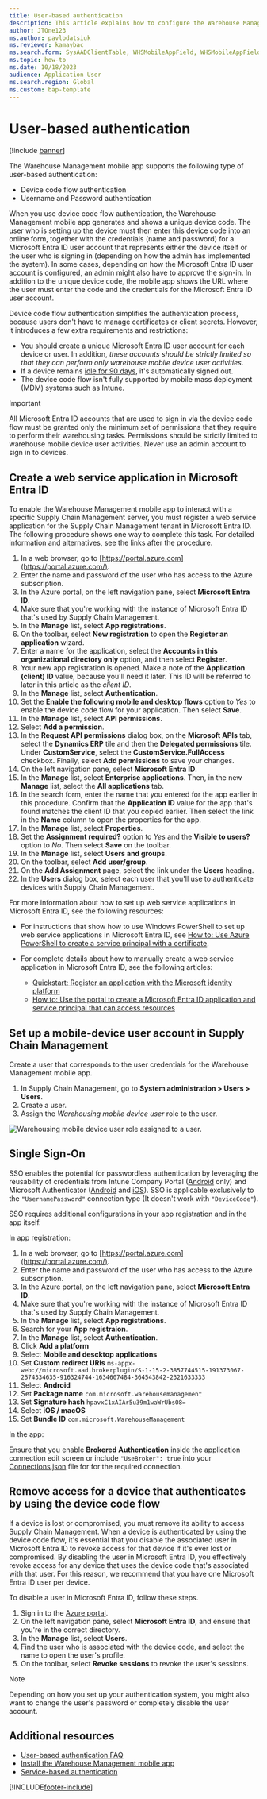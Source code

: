 ```yaml
---
title: User-based authentication
description: This article explains how to configure the Warehouse Management mobile app to connect to your Microsoft Dynamics 365 Supply Chain Management environment using user-based authentication.
author: JTOne123
ms.author: pavlodatsiuk
ms.reviewer: kamaybac
ms.search.form: SysAADClientTable, WHSMobileAppField, WHSMobileAppFieldPriority, WHSRFMenu, WHSRFMenuItem, WHSWorker
ms.topic: how-to
ms.date: 10/18/2023
audience: Application User
ms.search.region: Global
ms.custom: bap-template
---
```


# User-based authentication

[!include [banner](../includes/banner.md)]

The Warehouse Management mobile app supports the following type of user-based authentication:

- Device code flow authentication
- Username and Password authentication

When you use device code flow authentication, the Warehouse Management mobile app generates and shows a unique device code. The user who is setting up the device must then enter this device code into an online form, together with the credentials (name and password) for a Microsoft Entra ID user account that represents either the device itself or the user who is signing in (depending on how the admin has implemented the system). In some cases, depending on how the Microsoft Entra ID user account is configured, an admin might also have to approve the sign-in. In addition to the unique device code, the mobile app shows the URL where the user must enter the code and the credentials for the Microsoft Entra ID user account.

Device code flow authentication simplifies the authentication process, because users don't have to manage certificates or client secrets. However, it introduces a few extra requirements and restrictions:

- You should create a unique Microsoft Entra ID user account for each device or user. In addition, *these accounts should be strictly limited so that they can perform only warehouse mobile device user activities*.
- If a device remains [idle for 90 days](/azure/active-directory/develop/refresh-tokens), it's automatically signed out.
- The device code flow isn't fully supported by mobile mass deployment (MDM) systems such as Intune.

> [!IMPORTANT]
> All Microsoft Entra ID accounts that are used to sign in via the device code flow must be granted only the minimum set of permissions that they require to perform their warehousing tasks. Permissions should be strictly limited to warehouse mobile device user activities. Never use an admin account to sign in to devices.

## <a name="create-service"></a>Create a web service application in Microsoft Entra ID

To enable the Warehouse Management mobile app to interact with a specific Supply Chain Management server, you must register a web service application for the Supply Chain Management tenant in Microsoft Entra ID. The following procedure shows one way to complete this task. For detailed information and alternatives, see the links after the procedure.

1. In a web browser, go to [https://portal.azure.com](https://portal.azure.com/).
1. Enter the name and password of the user who has access to the Azure subscription.
1. In the Azure portal, on the left navigation pane, select **Microsoft Entra ID**.
1. Make sure that you're working with the instance of Microsoft Entra ID that's used by Supply Chain Management.
1. In the **Manage** list, select **App registrations**.
1. On the toolbar, select **New registration** to open the **Register an application** wizard.
1. Enter a name for the application, select the **Accounts in this organizational directory only** option, and then select **Register**.
1. Your new app registration is opened. Make a note of the **Application (client) ID** value, because you'll need it later. This ID will be referred to later in this article as the *client ID*.
1. In the **Manage** list, select **Authentication**.
1. Set the **Enable the following mobile and desktop flows** option to *Yes* to enable the device code flow for your application. Then select **Save**.
1. In the **Manage** list, select **API permissions**.
1. Select **Add a permission**.
1. In the **Request API permissions** dialog box, on the **Microsoft APIs** tab, select the **Dynamics ERP** tile and then the **Delegated permissions** tile. Under **CustomService**, select the **CustomService.FullAccess** checkbox. Finally, select **Add permissions** to save your changes.
1. On the left navigation pane, select **Microsoft Entra ID**.
1. In the **Manage** list, select **Enterprise applications**. Then, in the new **Manage** list, select the **All applications** tab.
1. In the search form, enter the name that you entered for the app earlier in this procedure. Confirm that the **Application ID** value for the app that's found matches the client ID that you copied earlier. Then select the link in the **Name** column to open the properties for the app.
1. In the **Manage** list, select **Properties**.
1. Set the **Assignment required?** option to *Yes* and the **Visible to users?** option to *No*. Then select **Save** on the toolbar.
1. In the **Manage** list, select **Users and groups**.
1. On the toolbar, select **Add user/group**.
1. On the **Add Assignment** page, select the link under the **Users** heading.
1. In the **Users** dialog box, select each user that you'll use to authenticate devices with Supply Chain Management.

For more information about how to set up web service applications in Microsoft Entra ID, see the following resources:

- For instructions that show how to use Windows PowerShell to set up web service applications in Microsoft Entra ID, see [How to: Use Azure PowerShell to create a service principal with a certificate](/azure/active-directory/develop/howto-authenticate-service-principal-powershell).

- For complete details about how to manually create a web service application in Microsoft Entra ID, see the following articles:
    - [Quickstart: Register an application with the Microsoft identity platform](/azure/active-directory/develop/quickstart-register-app)
    - [How to: Use the portal to create a Microsoft Entra ID application and service principal that can access resources](/azure/active-directory/develop/howto-create-service-principal-portal)

## <a name="user-azure-ad"></a>Set up a mobile-device user account in Supply Chain Management

Create a user that corresponds to the user credentials for the Warehouse Management mobile app.

1. In Supply Chain Management, go to **System administration \> Users \> Users**.
1. Create a user.
1. Assign the *Warehousing mobile device user* role to the user.

![Warehousing mobile device user role assigned to a user.](media/app-connect-app-users.png "Warehousing mobile device user role assigned to a user")

## <a name="sso"></a>Single Sign-On

SSO enables the potential for passwordless authentication by leveraging the reusability of credentials from Intune Company Portal ([Android](https://learn.microsoft.com/en-us/mem/intune/user-help/sign-in-to-the-company-portal) only) and Microsoft Authenticator ([Android](https://learn.microsoft.com/en-us/mem/intune/user-help/sign-in-to-the-company-portal) and [iOS](https://learn.microsoft.com/en-us/mem/intune/user-help/sign-in-to-the-company-portal)).
SSO is applicable exclusively to the `"UsernamePassword"` connection type (It doesn't work with `"DeviceCode"`).

SSO requires additional configurations in your app registration and in the app itself.

In app registration:

1. In a web browser, go to [https://portal.azure.com](https://portal.azure.com/).
1. Enter the name and password of the user who has access to the Azure subscription.
1. In the Azure portal, on the left navigation pane, select **Microsoft Entra ID**.
1. Make sure that you're working with the instance of Microsoft Entra ID that's used by Supply Chain Management.
1. In the **Manage** list, select **App registrations**.
1. Search for your **App registraion**.
1. In the **Manage** list, select **Authentication**.
1. Click **Add a platform**
1. Select **Mobile and descktop applications**
1. Set **Custom redirect URIs** `ms-appx-web://microsoft.aad.brokerplugin/S-1-15-2-3857744515-191373067-2574334635-916324744-1634607484-364543842-2321633333`
1. Select **Android**
1. Set **Package name** `com.microsoft.warehousemanagement`
1. Set **Signature hash** `hpavxC1xAIAr5u39m1waWrUbsO8=`
1. Select **iOS / macOS**
1. Set **Bundle ID** `com.microsoft.WarehouseManagement`

In the app:

Ensure that you enable **Brokered Authentication** inside the application connection edit screen or include `"UseBroker": true` into your [Connections.json](install-configure-warehouse-management-app.md#create-a-connection-settings-file-or-qr-code) file for for the required connection.

## <a name="revoke"></a>Remove access for a device that authenticates by using the device code flow

If a device is lost or compromised, you must remove its ability to access Supply Chain Management. When a device is authenticated by using the device code flow, it's essential that you disable the associated user in Microsoft Entra ID to revoke access for that device if it's ever lost or compromised. By disabling the user in Microsoft Entra ID, you effectively revoke access for any device that uses the device code that's associated with that user. For this reason, we recommend that you have one Microsoft Entra ID user per device.

To disable a user in Microsoft Entra ID, follow these steps.

1. Sign in to the [Azure portal](https://portal.azure.com/).
1. On the left navigation pane, select **Microsoft Entra ID**, and ensure that you're in the correct directory.
1. In the **Manage** list, select **Users**.
1. Find the user who is associated with the device code, and select the name to open the user's profile.
1. On the toolbar, select **Revoke sessions** to revoke the user's sessions.

> [!NOTE]
> Depending on how you set up your authentication system, you might also want to change the user's password or completely disable the user account.

## Additional resources

- [User-based authentication FAQ](warehouse-app-user-based-auth-faq.md)
- [Install the Warehouse Management mobile app](install-configure-warehouse-management-app.md)
- [Service-based authentication](warehouse-app-authenticate-service-based.md)

[!INCLUDE[footer-include](../../includes/footer-banner.md)]
